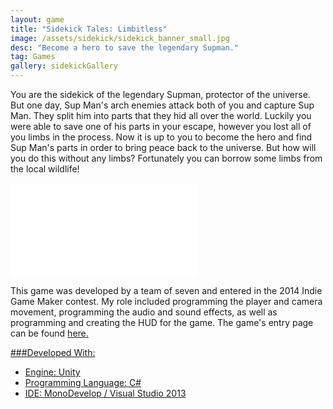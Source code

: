 ```yaml
---
layout: game
title: "Sidekick Tales: Limbitless"
image: /assets/sidekick/sidekick_banner_small.jpg
desc: "Become a hero to save the legendary Supman."
tag: Games
gallery: sidekickGallery
---
```

You are the sidekick of the legendary Supman, protector of the universe. But one day, Sup Man's arch enemies attack both of you and capture Sup Man. They split him into parts that they hid all over the world. Luckily you were able to save one of his parts in your escape, however you lost all of you limbs in the process. Now it is up to you to become the hero and find Sup Man's parts in order to bring peace back to the universe. But how will you do this without any limbs? Fortunately you can borrow some limbs from the local wildlife!

<div class="video">
	<iframe src="//www.youtube.com/embed/aiNcoj9zleA" frameborder="0" allowfullscreen="1"></iframe>
</div>

This game was developed by a team of seven and entered in the 2014 Indie Game Maker contest. My role included programming the player and camera movement, programming the audio and sound effects, as well as programming and creating the HUD for the game. The game's entry page can be found <a href="http://contest.rpgmakerweb.com/game/view/id/434#.VQ8n-vnF-3g">here.

###Developed With:
* Engine: Unity
* Programming Language: C#
* IDE: MonoDevelop / Visual Studio 2013
